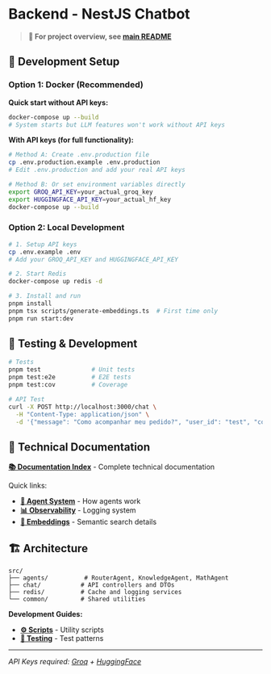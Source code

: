 # Backend - NestJS Chatbot

> **🔼 For project overview, see [main README](../README.md)**

## 🚀 Development Setup

### Option 1: Docker (Recommended)

**Quick start without API keys:**
```bash
docker-compose up --build
# System starts but LLM features won't work without API keys
```

**With API keys (for full functionality):**
```bash
# Method A: Create .env.production file
cp .env.production.example .env.production
# Edit .env.production and add your real API keys

# Method B: Or set environment variables directly
export GROQ_API_KEY=your_actual_groq_key
export HUGGINGFACE_API_KEY=your_actual_hf_key
docker-compose up --build
```

### Option 2: Local Development
```bash
# 1. Setup API keys
cp .env.example .env
# Add your GROQ_API_KEY and HUGGINGFACE_API_KEY

# 2. Start Redis
docker-compose up redis -d

# 3. Install and run
pnpm install
pnpm tsx scripts/generate-embeddings.ts  # First time only
pnpm run start:dev
```

## 🧪 Testing & Development

```bash
# Tests
pnpm test              # Unit tests
pnpm test:e2e          # E2E tests  
pnpm test:cov          # Coverage

# API Test
curl -X POST http://localhost:3000/chat \
  -H "Content-Type: application/json" \
  -d '{"message": "Como acompanhar meu pedido?", "user_id": "test", "conversation_id": "conv-1"}'
```

## 📖 Technical Documentation

**[📚 Documentation Index](./docs/README.md)** - Complete technical documentation

Quick links:
- **[🧠 Agent System](./docs/KNOWLEDGE_AGENT.md)** - How agents work
- **[📊 Observability](./docs/OBSERVABILITY_IMPLEMENTATION.md)** - Logging system  
- **[🔧 Embeddings](./docs/EMBEDDINGS.md)** - Semantic search details

## 🏗️ Architecture

```
src/
├── agents/          # RouterAgent, KnowledgeAgent, MathAgent
├── chat/           # API controllers and DTOs  
├── redis/          # Cache and logging services
└── common/         # Shared utilities
```

**Development Guides:**
- **[⚙️ Scripts](./scripts/README.md)** - Utility scripts
- **[🧪 Testing](./test/README.md)** - Test patterns

---
*API Keys required: [Groq](https://console.groq.com) + [HuggingFace](https://huggingface.co/settings/tokens)*

